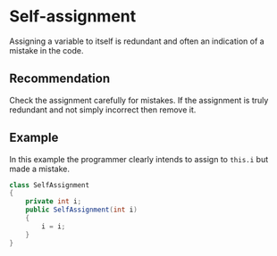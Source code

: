 # Self-assignment
Assigning a variable to itself is redundant and often an indication of a mistake in the code.


## Recommendation
Check the assignment carefully for mistakes. If the assignment is truly redundant and not simply incorrect then remove it.


## Example
In this example the programmer clearly intends to assign to `this.i` but made a mistake.


```csharp
class SelfAssignment
{
    private int i;
    public SelfAssignment(int i)
    {
        i = i;
    }
}

```
